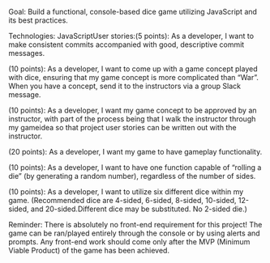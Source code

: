 Goal: Build a functional, console-based dice game utilizing JavaScript and its best practices.

Technologies: JavaScriptUser stories:(5 points): As a developer, I want to make consistent commits accompanied with good, descriptive commit messages.

(10 points): As a developer, I want to come up with a game concept played with dice, ensuring that my game concept is more complicated than “War”. When you have a concept, send it to the instructors via a group Slack message.

(10 points): As a developer, I want my game concept to be approved by an instructor, with part of the process being that I walk the instructor through my gameidea so that project user stories can be written out with the instructor.

(20 points): As a developer, I want my game to have gameplay functionality.

(10 points): As a developer, I want to have one function capable of “rolling a die” (by generating a random number), regardless of the number of sides.

(10 points): As a developer, I want to utilize six different dice within my game. (Recommended dice are 4-sided, 6-sided, 8-sided, 10-sided, 12-sided, and 20-sided.Different dice may be substituted. No 2-sided die.)

Reminder: There is absolutely no front-end requirement for this project! The game can be ran/played entirely through the console or by using alerts and prompts. Any front-end work should come only after the MVP (Minimum Viable Product) of the game has been achieved.